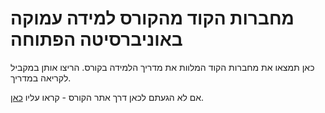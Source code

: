 # מחברות הקוד מהקורס למידה עמוקה באוניברסיטה הפתוחה
כאן תמצאו את מחברות הקוד המלוות את מדריך הלמידה בקורס. הריצו אותן במקביל לקריאה במדריך.

אם לא הגעתם לכאן דרך אתר הקורס - קראו עליו [כאן](https://www.openu.ac.il/courses/22961.htm).
